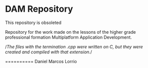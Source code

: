 DAM Repository
==========

This repository is obsoleted

Repository for the work made on the lessons of the higher grade professional formation Multiplatform Application Development.

/*The files with the termination .cpp were written on C, but they were created and compiled with that extension.*/

==========
Daniel Marcos Lorrio
